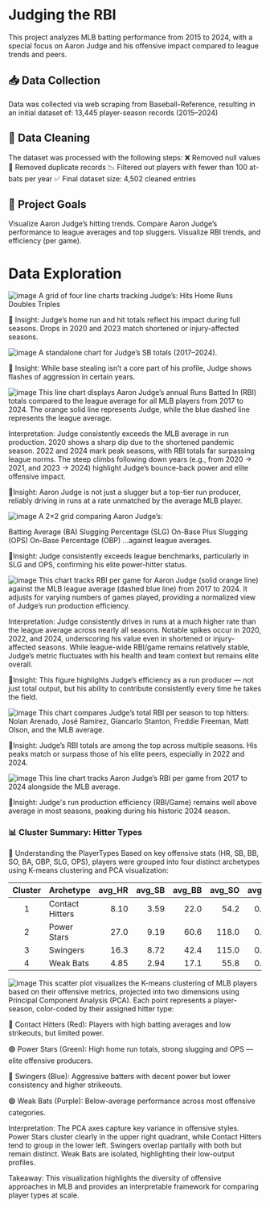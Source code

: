 # Judging the RBI
This project analyzes MLB batting performance from 2015 to 2024, with a special focus on Aaron Judge and his offensive impact compared to league trends and peers.
## 📥 Data Collection
Data was collected via web scraping from Baseball-Reference, resulting in an initial dataset of:
13,445 player-season records (2015–2024)
## 🧹 Data Cleaning
The dataset was processed with the following steps:
❌ Removed null values
🔁 Removed duplicate records
📉 Filtered out players with fewer than 100 at-bats per year
✅ Final dataset size: 4,502 cleaned entries

## 🎯 Project Goals
Visualize Aaron Judge’s hitting trends.
Compare Aaron Judge’s performance to league averages and top sluggers.
Visualize RBI trends, and efficiency (per game).

# Data Exploration
![image](https://github.com/user-attachments/assets/a5d149a8-a4fd-499b-b5d9-439c0a88363f)
A grid of four line charts tracking Judge’s:
Hits
Home Runs
Doubles
Triples

📌 Insight: Judge’s home run and hit totals reflect his impact during full seasons. Drops in 2020 and 2023 match shortened or injury-affected seasons.

![image](https://github.com/user-attachments/assets/61b85c7a-117c-4dc1-b855-b0db4a5eff2d)
A standalone chart for Judge’s SB totals (2017–2024).

📌 Insight: While base stealing isn’t a core part of his profile, Judge shows flashes of aggression in certain years.

![image](https://github.com/user-attachments/assets/d251f3bf-f4ca-4e81-a33b-76f6ccf912d3)
This line chart displays Aaron Judge’s annual Runs Batted In (RBI) totals compared to the league average for all MLB players from 2017 to 2024. The orange solid line represents Judge, while the blue dashed line represents the league average.

Interpretation:
Judge consistently exceeds the MLB average in run production.
2020 shows a sharp dip due to the shortened pandemic season.
2022 and 2024 mark peak seasons, with RBI totals far surpassing league norms.
The steep climbs following down years (e.g., from 2020 → 2021, and 2023 → 2024) highlight Judge’s bounce-back power and elite offensive impact.

📌Insight: Aaron Judge is not just a slugger but a top-tier run producer, reliably driving in runs at a rate unmatched by the average MLB player.

![image](https://github.com/user-attachments/assets/668faa85-b29c-4d0b-8eff-e3530ccc024e)
A 2×2 grid comparing Aaron Judge’s:

Batting Average (BA)
Slugging Percentage (SLG)
On-Base Plus Slugging (OPS)
On-Base Percentage (OBP)
...against league averages.

📌Insight: Judge consistently exceeds league benchmarks, particularly in SLG and OPS, confirming his elite power-hitter status.

![image](https://github.com/user-attachments/assets/56cf0bbc-5a24-436a-abc5-a5597e25e2c4)
This chart tracks RBI per game for Aaron Judge (solid orange line) against the MLB league average (dashed blue line) from 2017 to 2024. It adjusts for varying numbers of games played, providing a normalized view of Judge’s run production efficiency.

Interpretation:
Judge consistently drives in runs at a much higher rate than the league average across nearly all seasons.
Notable spikes occur in 2020, 2022, and 2024, underscoring his value even in shortened or injury-affected seasons.
While league-wide RBI/game remains relatively stable, Judge’s metric fluctuates with his health and team context but remains elite overall.

📌Insight: This figure highlights Judge’s efficiency as a run producer — not just total output, but his ability to contribute consistently every time he takes the field.

![image](https://github.com/user-attachments/assets/d3eb040e-1fa5-430a-9eaf-e8d12932eedc)
This chart compares Judge’s total RBI per season to top hitters: Nolan Arenado, José Ramírez, Giancarlo Stanton, Freddie Freeman, Matt Olson, and the MLB average.

📌Insight: Judge’s RBI totals are among the top across multiple seasons. His peaks match or surpass those of his elite peers, especially in 2022 and 2024.

![image](https://github.com/user-attachments/assets/a84fb6bb-032e-47dc-8ab0-d7a1acbab156)
This line chart tracks Aaron Judge’s RBI per game from 2017 to 2024 alongside the MLB average.

📌Insight: Judge's run production efficiency (RBI/Game) remains well above average in most seasons, peaking during his historic 2024 season.

### 📊 Cluster Summary: Hitter Types
🧠 Understanding the PlayerTypes
Based on key offensive stats (HR, SB, BB, SO, BA, OBP, SLG, OPS), players were grouped into four distinct archetypes using K-means clustering and PCA visualization:

| Cluster | Archetype        | avg_HR | avg_SB | avg_BB | avg_SO | avg_BA | avg_OBP | avg_SLG | avg_OPS |
|:-------:|:------------------|--------:|--------:|--------:|--------:|--------:|---------:|---------:|---------:|
| 1       | Contact Hitters   | 8.10   | 3.59   | 22.0   | 54.2   | 0.268  | 0.334   | 0.434   | 0.768   |
| 2       | Power Stars       | 27.0   | 9.19   | 60.6   | 118.0  | 0.281  | 0.363   | 0.512   | 0.875   |
| 3       | Swingers          | 16.3   | 8.72   | 42.4   | 115.0  | 0.246  | 0.316   | 0.414   | 0.730   |
| 4       | Weak Bats         | 4.85   | 2.94   | 17.1   | 55.8   | 0.213  | 0.278   | 0.331   | 0.609   |

![image](https://github.com/user-attachments/assets/7ea022f0-721f-4cbd-81c8-a3b3caef13d3)
This scatter plot visualizes the K-means clustering of MLB players based on their offensive metrics, projected into two dimensions using Principal Component Analysis (PCA). Each point represents a player-season, color-coded by their assigned hitter type:

🔴 Contact Hitters (Red): Players with high batting averages and low strikeouts, but limited power.

🟢 Power Stars (Green): High home run totals, strong slugging and OPS — elite offensive producers.

🔵 Swingers (Blue): Aggressive batters with decent power but lower consistency and higher strikeouts.

🟣 Weak Bats (Purple): Below-average performance across most offensive categories.

Interpretation:
The PCA axes capture key variance in offensive styles. Power Stars cluster clearly in the upper right quadrant, while Contact Hitters tend to group in the lower left. Swingers overlap partially with both but remain distinct. Weak Bats are isolated, highlighting their low-output profiles.

Takeaway:
This visualization highlights the diversity of offensive approaches in MLB and provides an interpretable framework for comparing player types at scale.
